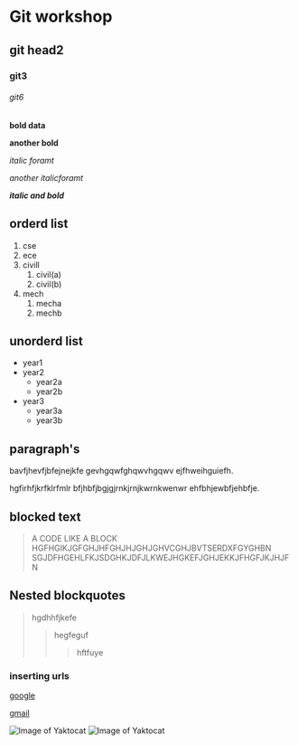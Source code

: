 # Git workshop
## git head2
### git3
###### git6

**bold data**

__another bold__

*italic foramt*

_another italicforamt_

_**italic and bold**_
## orderd list
1. cse
2. ece
3. civill
    1. civil(a)
    1. civil(b)
4. mech
    1. mecha
    2. mechb
## unorderd  list
- year1
- year2
    * year2a
    * year2b
- year3
    * year3a
    * year3b

## paragraph's
bavfjhevfjbfejnejkfe
gevhgqwfghqwvhgqwv
ejfhweihguiefh.

hgfirhfjkrfklrfmlr
bfjhbfjbgjgjrnkjrnjkwrnkwenwr
ehfbhjewbfjehbfje.

## blocked text
> A CODE LIKE A BLOCK HGFHGIKJGFGHJHFGHJHJGHJGHVCGHJBVTSERDXFGYGHBN SGJDFHGEHLFKJSDGHKJDFJLKWEJHGKEFJGHJEKKJFHGFJKJHJFN

## Nested blockquotes
> hgdhhfjkefe
>> hegfeguf
>>> hftfuye

### inserting urls
[google](https://www.google.com/)

[gmail](http://www.gmail.com/)

![Image of Yaktocat](https://octodex.github.com/images/yaktocat.png)
![Image of Yaktocat](https://www.google.com/imgres?imgurl=https%3A%2F%2Fi.stack.imgur.com%2FqAVdT.png&imgrefurl=https%3A%2F%2Fstackoverflow.com%2Fquestions%2F52480647%2Fembed-a-pdf-in-a-r-markdown-file-and-adapt-pagination&tbnid=QbsUU5QbT5yPbM&vet=12ahUKEwihrsXMucDuAhX7BbcAHWPhAxAQMygAegUIARCaAQ..i&docid=Ut3-aWd0ZFaulM&w=1893&h=1074&q=images%20and%20pdf%20inserting%20in%20markdown&ved=2ahUKEwihrsXMucDuAhX7BbcAHWPhAxAQMygAegUIARCaAQ)

